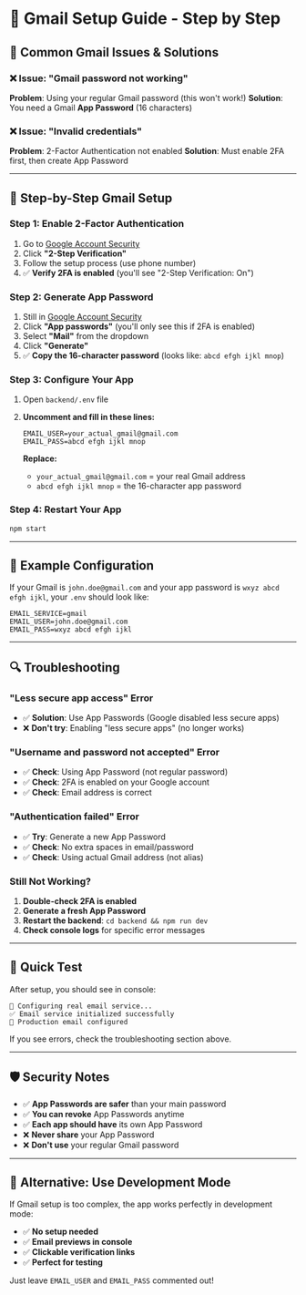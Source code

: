 # 📧 Gmail Setup Guide - Step by Step

## 🚨 Common Gmail Issues & Solutions

### ❌ **Issue: "Gmail password not working"**
**Problem**: Using your regular Gmail password (this won't work!)
**Solution**: You need a Gmail **App Password** (16 characters)

### ❌ **Issue: "Invalid credentials"** 
**Problem**: 2-Factor Authentication not enabled
**Solution**: Must enable 2FA first, then create App Password

---

## 🔧 **Step-by-Step Gmail Setup**

### **Step 1: Enable 2-Factor Authentication**
1. Go to [Google Account Security](https://myaccount.google.com/security)
2. Click **"2-Step Verification"**
3. Follow the setup process (use phone number)
4. ✅ **Verify 2FA is enabled** (you'll see "2-Step Verification: On")

### **Step 2: Generate App Password**
1. Still in [Google Account Security](https://myaccount.google.com/security)
2. Click **"App passwords"** (you'll only see this if 2FA is enabled)
3. Select **"Mail"** from the dropdown
4. Click **"Generate"**
5. ✅ **Copy the 16-character password** (looks like: `abcd efgh ijkl mnop`)

### **Step 3: Configure Your App**
1. Open `backend/.env` file
2. **Uncomment and fill in these lines:**
   ```env
   EMAIL_USER=your_actual_gmail@gmail.com
   EMAIL_PASS=abcd efgh ijkl mnop
   ```
   
   **Replace:**
   - `your_actual_gmail@gmail.com` = your real Gmail address
   - `abcd efgh ijkl mnop` = the 16-character app password

### **Step 4: Restart Your App**
```bash
npm start
```

---

## 📝 **Example Configuration**

If your Gmail is `john.doe@gmail.com` and your app password is `wxyz abcd efgh ijkl`, your `.env` should look like:

```env
EMAIL_SERVICE=gmail
EMAIL_USER=john.doe@gmail.com
EMAIL_PASS=wxyz abcd efgh ijkl
```

---

## 🔍 **Troubleshooting**

### **"Less secure app access" Error**
- ✅ **Solution**: Use App Passwords (Google disabled less secure apps)
- ❌ **Don't try**: Enabling "less secure apps" (no longer works)

### **"Username and password not accepted" Error**
- ✅ **Check**: Using App Password (not regular password)
- ✅ **Check**: 2FA is enabled on your Google account
- ✅ **Check**: Email address is correct

### **"Authentication failed" Error**
- ✅ **Try**: Generate a new App Password
- ✅ **Check**: No extra spaces in email/password
- ✅ **Check**: Using actual Gmail address (not alias)

### **Still Not Working?**
1. **Double-check 2FA is enabled**
2. **Generate a fresh App Password**
3. **Restart the backend**: `cd backend && npm run dev`
4. **Check console logs** for specific error messages

---

## 🎯 **Quick Test**

After setup, you should see in console:
```
🔧 Configuring real email service...
✅ Email service initialized successfully
📧 Production email configured
```

If you see errors, check the troubleshooting section above.

---

## 🛡️ **Security Notes**

- ✅ **App Passwords are safer** than your main password
- ✅ **You can revoke** App Passwords anytime
- ✅ **Each app should have** its own App Password
- ❌ **Never share** your App Password
- ❌ **Don't use** your regular Gmail password

---

## 🔄 **Alternative: Use Development Mode**

If Gmail setup is too complex, the app works perfectly in development mode:
- ✅ **No setup needed**
- ✅ **Email previews in console**
- ✅ **Clickable verification links**
- ✅ **Perfect for testing**

Just leave `EMAIL_USER` and `EMAIL_PASS` commented out!